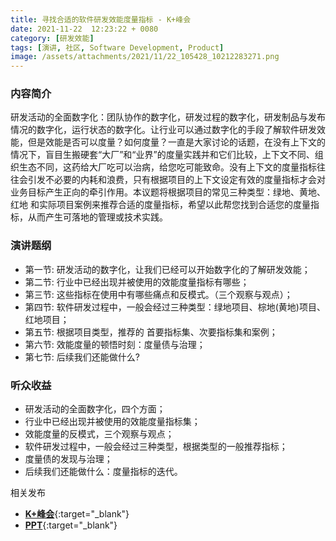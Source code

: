 ```yaml
---
title: 寻找合适的软件研发效能度量指标 - K+峰会
date: 2021-11-22  12:23:22 + 0080
category: [研发效能]
tags: [演讲, 社区, Software Development, Product]
image: /assets/attachments/2021/11/22_105428_10212283271.png
---
```


### 内容简介   
研发活动的全面数字化：团队协作的数字化，研发过程的数字化，研发制品与发布情况的数字化，运行状态的数字化。让行业可以通过数字化的手段了解软件研发效能，但是效能是否可以度量？如何度量？一直是大家讨论的话题，在没有上下文的情况下，盲目生搬硬套“大厂”和“业界”的度量实践并和它们比较，上下文不同、组织生态不同，这药给大厂吃可以治病，给您吃可能致命。没有上下文的度量指标往往会引发不必要的内耗和浪费，只有根据项目的上下文设定有效的度量指标才会对业务目标产生正向的牵引作用。本议题将根据项目的常见三种类型：绿地、黄地、红地 和实际项目案例来推荐合适的度量指标，希望以此帮您找到合适您的度量指标，从而产生可落地的管理或技术实践。

### 演讲题纲
* 第一节: 研发活动的数字化，让我们已经可以开始数字化的了解研发效能；
* 第二节: 行业中已经出现并被使用的效能度量指标有哪些；
* 第三节: 这些指标在使用中有哪些痛点和反模式。（三个观察与观点）；
* 第四节: 软件研发过程中，一般会经过三种类型：绿地项目、棕地(黄地)项目、红地项目；
* 第五节: 根据项目类型，推荐的 首要指标集、次要指标集和案例；
* 第六节: 效能度量的顿悟时刻：度量债与治理；
* 第七节: 后续我们还能做什么?

### 听众收益
* 研发活动的全面数字化，四个方面；
* 行业中已经出现并被使用的效能度量指标集；
* 效能度量的反模式，三个观察与观点；
* 软件研发过程中，一般会经过三种类型，根据类型的一般推荐指标；
* 度量债的发现与治理；
* 后续我们还能做什么：度量指标的迭代。

相关发布
* [**K+峰会**](http://www.keylinkcon.com/col.jsp?id=150){:target="_blank"}
* [**PPT**](/assets/attachments/2021/11/22_105325_f609metind39.pdf){:target="_blank"} 